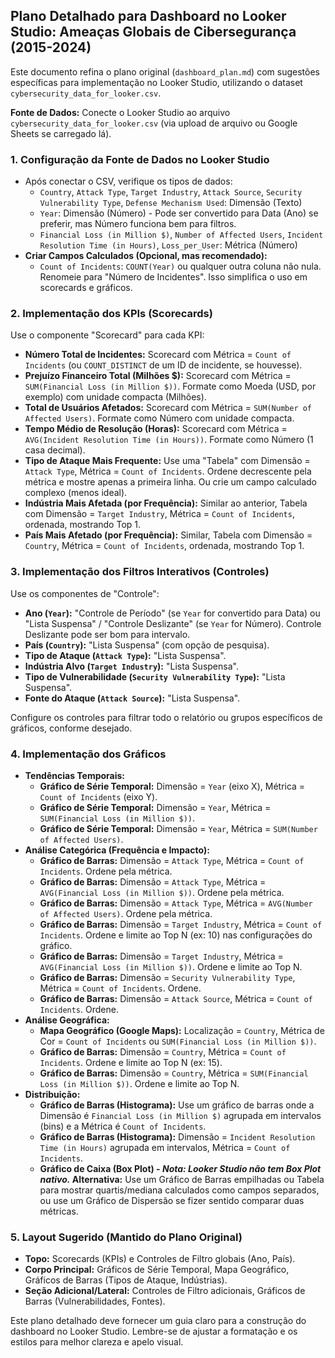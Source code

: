 ## Plano Detalhado para Dashboard no Looker Studio: Ameaças Globais de Cibersegurança (2015-2024)

Este documento refina o plano original (`dashboard_plan.md`) com sugestões específicas para implementação no Looker Studio, utilizando o dataset `cybersecurity_data_for_looker.csv`.

**Fonte de Dados:** Conecte o Looker Studio ao arquivo `cybersecurity_data_for_looker.csv` (via upload de arquivo ou Google Sheets se carregado lá).

### 1. Configuração da Fonte de Dados no Looker Studio

*   Após conectar o CSV, verifique os tipos de dados:
    *   `Country`, `Attack Type`, `Target Industry`, `Attack Source`, `Security Vulnerability Type`, `Defense Mechanism Used`: Dimensão (Texto)
    *   `Year`: Dimensão (Número) - Pode ser convertido para Data (Ano) se preferir, mas Número funciona bem para filtros.
    *   `Financial Loss (in Million $)`, `Number of Affected Users`, `Incident Resolution Time (in Hours)`, `Loss_per_User`: Métrica (Número)
*   **Criar Campos Calculados (Opcional, mas recomendado):**
    *   `Count of Incidents`: `COUNT(Year)` ou qualquer outra coluna não nula. Renomeie para "Número de Incidentes". Isso simplifica o uso em scorecards e gráficos.

### 2. Implementação dos KPIs (Scorecards)

Use o componente "Scorecard" para cada KPI:

*   **Número Total de Incidentes:** Scorecard com Métrica = `Count of Incidents` (ou `COUNT_DISTINCT` de um ID de incidente, se houvesse).
*   **Prejuízo Financeiro Total (Milhões $):** Scorecard com Métrica = `SUM(Financial Loss (in Million $))`. Formate como Moeda (USD, por exemplo) com unidade compacta (Milhões).
*   **Total de Usuários Afetados:** Scorecard com Métrica = `SUM(Number of Affected Users)`. Formate como Número com unidade compacta.
*   **Tempo Médio de Resolução (Horas):** Scorecard com Métrica = `AVG(Incident Resolution Time (in Hours))`. Formate como Número (1 casa decimal).
*   **Tipo de Ataque Mais Frequente:** Use uma "Tabela" com Dimensão = `Attack Type`, Métrica = `Count of Incidents`. Ordene decrescente pela métrica e mostre apenas a primeira linha. Ou crie um campo calculado complexo (menos ideal).
*   **Indústria Mais Afetada (por Frequência):** Similar ao anterior, Tabela com Dimensão = `Target Industry`, Métrica = `Count of Incidents`, ordenada, mostrando Top 1.
*   **País Mais Afetado (por Frequência):** Similar, Tabela com Dimensão = `Country`, Métrica = `Count of Incidents`, ordenada, mostrando Top 1.

### 3. Implementação dos Filtros Interativos (Controles)

Use os componentes de "Controle":

*   **Ano (`Year`):** "Controle de Período" (se `Year` for convertido para Data) ou "Lista Suspensa" / "Controle Deslizante" (se `Year` for Número). Controle Deslizante pode ser bom para intervalo.
*   **País (`Country`):** "Lista Suspensa" (com opção de pesquisa).
*   **Tipo de Ataque (`Attack Type`):** "Lista Suspensa".
*   **Indústria Alvo (`Target Industry`):** "Lista Suspensa".
*   **Tipo de Vulnerabilidade (`Security Vulnerability Type`):** "Lista Suspensa".
*   **Fonte do Ataque (`Attack Source`):** "Lista Suspensa".

Configure os controles para filtrar todo o relatório ou grupos específicos de gráficos, conforme desejado.

### 4. Implementação dos Gráficos

*   **Tendências Temporais:**
    *   **Gráfico de Série Temporal:** Dimensão = `Year` (eixo X), Métrica = `Count of Incidents` (eixo Y).
    *   **Gráfico de Série Temporal:** Dimensão = `Year`, Métrica = `SUM(Financial Loss (in Million $))`.
    *   **Gráfico de Série Temporal:** Dimensão = `Year`, Métrica = `SUM(Number of Affected Users)`.
*   **Análise Categórica (Frequência e Impacto):**
    *   **Gráfico de Barras:** Dimensão = `Attack Type`, Métrica = `Count of Incidents`. Ordene pela métrica.
    *   **Gráfico de Barras:** Dimensão = `Attack Type`, Métrica = `AVG(Financial Loss (in Million $))`. Ordene pela métrica.
    *   **Gráfico de Barras:** Dimensão = `Attack Type`, Métrica = `AVG(Number of Affected Users)`. Ordene pela métrica.
    *   **Gráfico de Barras:** Dimensão = `Target Industry`, Métrica = `Count of Incidents`. Ordene e limite ao Top N (ex: 10) nas configurações do gráfico.
    *   **Gráfico de Barras:** Dimensão = `Target Industry`, Métrica = `AVG(Financial Loss (in Million $))`. Ordene e limite ao Top N.
    *   **Gráfico de Barras:** Dimensão = `Security Vulnerability Type`, Métrica = `Count of Incidents`. Ordene.
    *   **Gráfico de Barras:** Dimensão = `Attack Source`, Métrica = `Count of Incidents`. Ordene.
*   **Análise Geográfica:**
    *   **Mapa Geográfico (Google Maps):** Localização = `Country`, Métrica de Cor = `Count of Incidents` ou `SUM(Financial Loss (in Million $))`.
    *   **Gráfico de Barras:** Dimensão = `Country`, Métrica = `Count of Incidents`. Ordene e limite ao Top N (ex: 15).
    *   **Gráfico de Barras:** Dimensão = `Country`, Métrica = `SUM(Financial Loss (in Million $))`. Ordene e limite ao Top N.
*   **Distribuição:**
    *   **Gráfico de Barras (Histograma):** Use um gráfico de barras onde a Dimensão é `Financial Loss (in Million $)` agrupada em intervalos (bins) e a Métrica é `Count of Incidents`.
    *   **Gráfico de Barras (Histograma):** Dimensão = `Incident Resolution Time (in Hours)` agrupada em intervalos, Métrica = `Count of Incidents`.
    *   **Gráfico de Caixa (Box Plot) - *Nota: Looker Studio não tem Box Plot nativo.* Alternativa:** Use um Gráfico de Barras empilhadas ou Tabela para mostrar quartis/mediana calculados como campos separados, ou use um Gráfico de Dispersão se fizer sentido comparar duas métricas.

### 5. Layout Sugerido (Mantido do Plano Original)

*   **Topo:** Scorecards (KPIs) e Controles de Filtro globais (Ano, País).
*   **Corpo Principal:** Gráficos de Série Temporal, Mapa Geográfico, Gráficos de Barras (Tipos de Ataque, Indústrias).
*   **Seção Adicional/Lateral:** Controles de Filtro adicionais, Gráficos de Barras (Vulnerabilidades, Fontes).

Este plano detalhado deve fornecer um guia claro para a construção do dashboard no Looker Studio. Lembre-se de ajustar a formatação e os estilos para melhor clareza e apelo visual.

